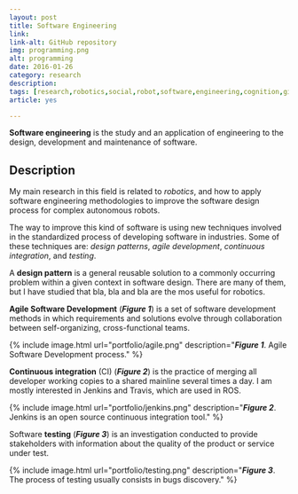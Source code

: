 ```yaml
---
layout: post
title: Software Engineering
link: 
link-alt: GitHub repository
img: programming.png
alt: programming
date: 2016-01-26
category: research
description: 
tags: [research,robotics,social,robot,software,engineering,cognition,github]
article: yes

---
```


**Software engineering** is the study and an application of engineering to the design, development and maintenance of software.

## Description

My main research in this field is related to _robotics_, and how to apply software engineering methodologies to improve the software design process for complex autonomous robots.

The way to improve this kind of software is using new techniques involved in the standardized process of developing software in industries. Some of these techniques are: _design patterns_, _agile development_, _continuous integration_, and _testing_.

A **design pattern** is a general reusable solution to a commonly occurring problem within a given context in software design. There are many of them, but I have studied that bla, bla and bla are the mos useful for robotics.

**Agile Software Development** (<b><i>Figure 1</i></b>) is a set of software development methods in which requirements and solutions evolve through collaboration between self-organizing, cross-functional teams.

{% include image.html url="portfolio/agile.png" description="<b><i>Figure 1</i></b>. Agile Software Development process." %}

**Continuous integration** (CI) (<b><i>Figure 2</i></b>) is the practice of merging all developer working copies to a shared mainline several times a day. I am mostly interested in Jenkins and Travis, which are used in ROS.

{% include image.html url="portfolio/jenkins.png" description="<b><i>Figure 2</i></b>. Jenkins is an open source continuous integration tool." %}

Software **testing** (<b><i>Figure 3</i></b>) is an investigation conducted to provide stakeholders with information about the quality of the product or service under test.

{% include image.html url="portfolio/testing.png" description="<b><i>Figure 3</i></b>. The process of testing usually consists in bugs discovery." %}

